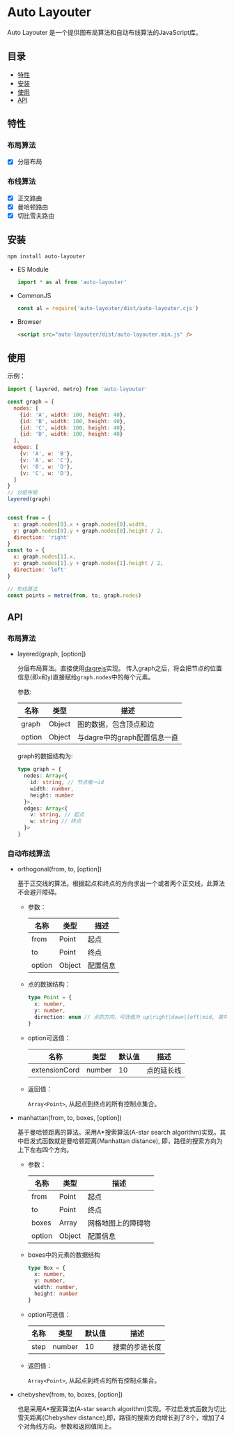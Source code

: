 # Auto Layouter

Auto Layouter 是一个提供图布局算法和自动布线算法的JavaScript库。

## 目录

- [特性](#特性)
- [安装](#安装)
- [使用](#使用)
- [API](#api)

## 特性

### 布局算法

- [x] 分层布局

### 布线算法

- [x] 正交路由
- [x] 曼哈顿路由
- [x] 切比雪夫路由

## 安装

```shell
npm install auto-layouter
```

- ES Module

  ```JavaScript
  import * as al from 'auto-layouter'
  ```

- CommonJS

  ```JavaScript
  const al = require('auto-layouter/dist/auto-layouter.cjs')
  ```

- Browser

  ```HTML
  <script src="auto-layouter/dist/auto-layouter.min.js" />
  ```

## 使用

示例：

```JavaScript
import { layered, metro} from 'auto-layouter'

const graph = {
  nodes: [
    {id: 'A', width: 100, height: 40},
    {id: 'B', width: 100, height: 40},
    {id: 'C', width: 100, height: 40},
    {id: 'D', width: 100, height: 40}
  ],
  edges: [
    {v: 'A', w: 'B'},
    {v: 'A', w: 'C'},
    {v: 'B', w: 'D'},
    {v: 'C', w: 'D'},
  ]
}
// 分层布局
layered(graph)


const from = {
  x: graph.nodes[0].x + graph.nodes[0].width,
  y: graph.nodes[0].y + graph.nodes[0].height / 2,
  direction: 'right'
}
const to = {
  x: graph.nodes[1].x,
  y: graph.nodes[1].y + graph.nodes[1].height / 2,
  direction: 'left'
}

// 布线算法
const points = metro(from, to, graph.nodes)

```

## API

### 布局算法

- layered(graph, [option])

  分层布局算法。直接使用[dagrejs](https://github.com/dagrejs/dagre)实现。
  传入graph之后，将会把节点的位置信息(即`x`和`y`)直接赋给`graph.nodes`中的每个元素。

  参数:

  名称| 类型 | 描述
  --|--|--
  graph | Object | 图的数据，包含顶点和边
  option | Object | 与dagre中的graph配置信息一直

  graph的数据结构为:

  ```TypeScript
  type graph = {
    nodes: Array<{
      id: string, // 节点唯一id
      width: number,
      height: number
    }>,
    edges: Array<{
      v: string, // 起点
      w: string // 终点
    }>
  }
  ```  

### 自动布线算法

- orthogonal(from, to, [option])

  基于正交线的算法。根据起点和终点的方向求出一个或者两个正交线，此算法不会避开障碍。

  - 参数：

    名称| 类型 | 描述
    --|--|--
    from | Point | 起点
    to | Point | 终点
    option | Object| 配置信息

  - 点的数据结构：

    ```TypeScript
    type Point = {
      x: number,
      y: number,
      direction: enum // 点的方向，可选值为 up|right|down|left|mid, 其中起点方向不能为mid
    }
    ```

  - option可选值：

    名称| 类型 | 默认值 | 描述 |
    --|--|-- | --
    extensionCord | number | 10 | 点的延长线

  - 返回值：

    `Array<Point>`, 从起点到终点的所有控制点集合。

- manhattan(from, to, boxes, [option])

  基于曼哈顿距离的算法。采用A*搜索算法(A-star search algorithm)实现。其中启发式函数就是曼哈顿距离(Manhattan distance), 即，路径的搜索方向为上下左右四个方向。

  - 参数：
  
    名称| 类型 | 描述
    --|--|--
    from | Point | 起点
    to | Point | 终点
    boxes | Array | 网格地图上的障碍物
    option | Object| 配置信息

  - boxes中的元素的数据结构

    ```TypeScript
    type Box = {
      x: number,
      y: number,
      width: number,
      height: number
    }
    ```

  - option可选值：

    名称| 类型 | 默认值 | 描述 |
    --|--|-- | --
    step | number | 10 | 搜索的步进长度

  - 返回值：

    `Array<Point>`, 从起点到终点的所有控制点集合。

- chebyshev(from, to, boxes, [option])

  也是采用A*搜索算法(A-star search algorithm)实现。不过启发式函数为切比雪夫距离(Chebyshev distance),即，路径的搜索方向增长到了8个，增加了4个对角线方向。参数和返回值同上。
